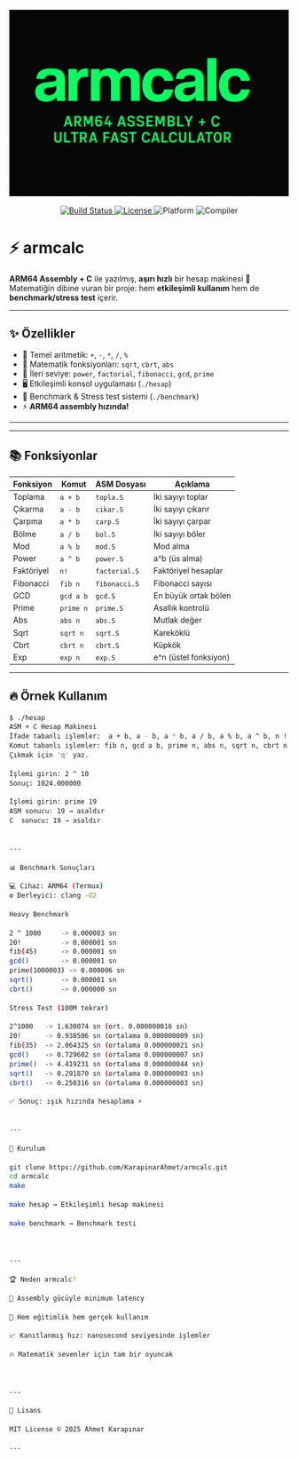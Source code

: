 <p align="center">
  <img src="assets/file_000000003a3c61f58dc1631d5671a774.png" alt="armcalc logo" width="600"/>
</p>

<p align="center">
  <a href="https://github.com/KarapinarAhmet/armcalc/actions">
    <img src="https://img.shields.io/badge/build-passing-brightgreen?style=flat-square" alt="Build Status"/>
  </a>
  <a href="https://opensource.org/licenses/MIT">
    <img src="https://img.shields.io/badge/license-MIT-blue?style=flat-square" alt="License"/>
  </a>
  <img src="https://img.shields.io/badge/platform-ARM64-orange?style=flat-square" alt="Platform"/>
  <img src="https://img.shields.io/badge/compiler-clang%20-O2-lightgrey?style=flat-square" alt="Compiler"/>
</p>

# ⚡️ armcalc

**ARM64 Assembly + C** ile yazılmış, **aşırı hızlı** bir hesap makinesi 🚀  
Matematiğin dibine vuran bir proje: hem **etkileşimli kullanım** hem de **benchmark/stress test** içerir.  

---

## ✨ Özellikler

- 🔢 Temel aritmetik: `+`, `-`, `*`, `/`, `%`
- 🧮 Matematik fonksiyonları: `sqrt`, `cbrt`, `abs`
- 🚀 İleri seviye: `power`, `factorial`, `fibonacci`, `gcd`, `prime`
- 🖥 Etkileşimli konsol uygulaması (`./hesap`)
- 🧪 Benchmark & Stress test sistemi (`./benchmark`)
- ⚡️ **ARM64 assembly hızında!**

---

---

## 📚 Fonksiyonlar

| Fonksiyon   | Komut      | ASM Dosyası     | Açıklama                  |
|-------------|-----------|-----------------|---------------------------|
| Toplama     | `a + b`   | `topla.S`       | İki sayıyı toplar         |
| Çıkarma     | `a - b`   | `cikar.S`       | İki sayıyı çıkarır        |
| Çarpma      | `a * b`   | `carp.S`        | İki sayıyı çarpar         |
| Bölme       | `a / b`   | `bol.S`         | İki sayıyı böler          |
| Mod         | `a % b`   | `mod.S`         | Mod alma                  |
| Power       | `a ^ b`   | `power.S`       | a^b (üs alma)             |
| Faktöriyel  | `n!`      | `factorial.S`   | Faktöriyel hesaplar       |
| Fibonacci   | `fib n`   | `fibonacci.S`   | Fibonacci sayısı          |
| GCD         | `gcd a b` | `gcd.S`         | En büyük ortak bölen      |
| Prime       | `prime n` | `prime.S`       | Asallık kontrolü          |
| Abs         | `abs n`   | `abs.S`         | Mutlak değer              |
| Sqrt        | `sqrt n`  | `sqrt.S`        | Kareköklü                 |
| Cbrt        | `cbrt n`  | `cbrt.S`        | Küpkök                    |
| Exp         | `exp n`   | `exp.S`         | e^n (üstel fonksiyon)     |

---

## 🔥 Örnek Kullanım

```bash
$ ./hesap
ASM + C Hesap Makinesi
İfade tabanlı işlemler:  a + b, a - b, a * b, a / b, a % b, a ^ b, n !
Komut tabanlı işlemler: fib n, gcd a b, prime n, abs n, sqrt n, cbrt n
Çıkmak için 'q' yaz.

İşlemi girin: 2 ^ 10
Sonuç: 1024.000000

İşlemi girin: prime 19
ASM sonucu: 19 → asaldır
C  sonucu: 19 → asaldır


---

📊 Benchmark Sonuçları

💻 Cihaz: ARM64 (Termux)
⚙️ Derleyici: clang -O2

Heavy Benchmark

2 ^ 1000     -> 0.000003 sn
20!          -> 0.000001 sn
fib(45)      -> 0.000001 sn
gcd()        -> 0.000001 sn
prime(1000003) -> 0.000006 sn
sqrt()       -> 0.000001 sn
cbrt()       -> 0.000000 sn

Stress Test (100M tekrar)

2^1000   -> 1.630074 sn (ort. 0.000000016 sn)
20!      -> 0.938506 sn (ortalama 0.000000009 sn)
fib(35)  -> 2.064325 sn (ortalama 0.000000021 sn)
gcd()    -> 0.729602 sn (ortalama 0.000000007 sn)
prime()  -> 4.419231 sn (ortalama 0.000000044 sn)
sqrt()   -> 0.291870 sn (ortalama 0.000000003 sn)
cbrt()   -> 0.250316 sn (ortalama 0.000000003 sn)

✅ Sonuç: ışık hızında hesaplama ⚡️


---

🔨 Kurulum

git clone https://github.com/KarapinarAhmet/armcalc.git
cd armcalc
make

make hesap → Etkileşimli hesap makinesi

make benchmark → Benchmark testi



---

🏆 Neden armcalc?

🚀 Assembly gücüyle minimum latency

🧮 Hem eğitimlik hem gerçek kullanım

📈 Kanıtlanmış hız: nanosecond seviyesinde işlemler

🔥 Matematik sevenler için tam bir oyuncak



---

📜 Lisans

MIT License © 2025 Ahmet Karapınar

---
